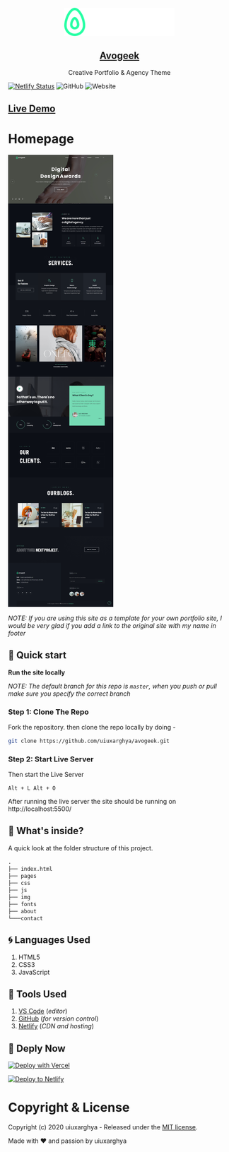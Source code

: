 <p align="center">
  <a href="https://avogeek.netlify.app">
    <img alt="Gatsby" src="./img/logo-light.png" width="250" />
    <h2 align="center">Avogeek</h2>
  </a>
</p> 
<p align="center">Creative Portfolio & Agency Theme</p>

[![Netlify Status](https://api.netlify.com/api/v1/badges/1504975f-1df1-4fd0-a196-bb8e9992766b/deploy-status)](https://app.netlify.com/sites/avogeek/deploys)
![GitHub](https://img.shields.io/github/license/uiuxarghya/avogeek)
![Website](https://img.shields.io/website?down_message=offline&label=site&up_message=online&url=http%3A%2F%2Favogeek.netlify.app)

## [Live Demo](https://avogeek.netlify.app)

# Homepage

<a href="https://avogeek.netlify.app">![Avogeek Site Preview](./docs/images/screenshot.png)</a>

_NOTE: If you are using this site as a template for your own portfolio site, I would be very glad if you add a link to the original site with my name in footer_

## :rocket: Quick start

**Run the site locally**

_NOTE: The default branch for this repo is `master`, when you push or pull make sure you specify the correct branch_

### Step 1: Clone The Repo

Fork the repository. then clone the repo locally by doing -

```bash
git clone https://github.com/uiuxarghya/avogeek.git
```

### Step 2: Start Live Server

Then start the Live Server

```
Alt + L Alt + O
```

After running the live server the site should be running on http://localhost:5500/

## :open_file_folder: What's inside?

A quick look at the folder structure of this project.

    .
    ├── index.html
    ├── pages
    ├── css
    ├── js
    ├── img
    ├── fonts
    ├── about
    └───contact

## :cyclone: Languages Used

1. HTML5
2. CSS3
3. JavaScript

## :wrench: Tools Used

1. [VS Code](https://code.visualstudio.com/) (_editor_)
2. [GitHub](https://github.com/) (_for version control_)
3. [Netlify](https://netlify.com/) (_CDN and hosting_)

## 💫 Deply Now

[![Deploy with Vercel](https://vercel.com/button)](https://vercel.com/new/git/external?repository-url=https%3A%2F%2Fgithub.com%2Fuiuxarghya%2Favogeek&project-name=avogeek&repository-name=avogeek)

[![Deploy to Netlify](https://www.netlify.com/img/deploy/button.svg)](https://app.netlify.com/start/deploy?repository=https://github.com/uiuxarghya/avogeek&utm_source=github)

# Copyright & License

Copyright (c) 2020 uiuxarghya - Released under the [MIT license](LICENSE).


Made with :heart: and passion by uiuxarghya
